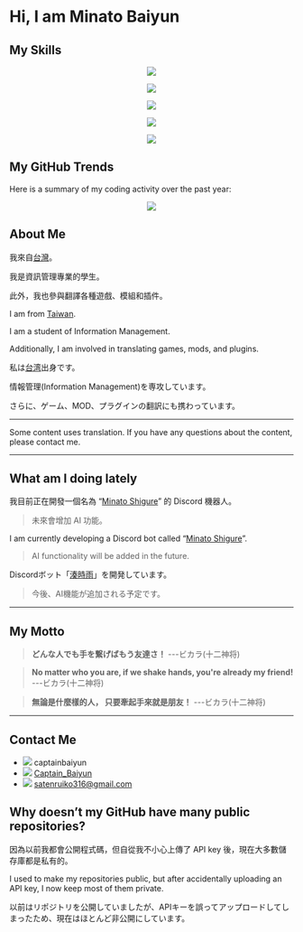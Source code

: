 # Hi, I am Minato Baiyun

## My Skills

<p align="center"><img src="https://skillicons.dev/icons?i=windows,vscode,postman,github,git,docker,wordpress,&theme=light" /></p>
<p align="center"><img src="https://skillicons.dev/icons?i=vue,php,nodejs,html,css,js,jquery,&theme=light" /></p>
<p align="center"><img src="https://skillicons.dev/icons?i=md,java,c,cpp,cs,py,mysql,&theme=light" /></p>
<p align="center"><img src="https://skillicons.dev/icons?i=sqlite,selenium,pytorch,anaconda,discord,twitter,cmake,&theme=light" /></p>
<p align="center"><img src="https://skillicons.dev/icons?i=dotnet,linux,nginx,npm,opencv,a,a,&theme=light" /></p>

## My GitHub Trends
Here is a summary of my coding activity over the past year:

<p align="center">
<img src="https://api.githubtrends.io/user/svg/alicezuber/langs?time_range=one_year&include_private=True&loc_metric=changed&compact=True&theme=dark" />
</p>

## About Me

我來自[台灣]([https://en.wikipedia.org/wiki/Geography_of_Taiwan](https://zh.wikipedia.org/wiki/%E5%8F%B0%E7%81%A3%E5%9C%B0%E7%90%86))。

我是資訊管理專業的學生。

此外，我也參與翻譯各種遊戲、模組和插件。

I am from [Taiwan](https://en.wikipedia.org/wiki/Geography_of_Taiwan).

I am a student of Information Management.

Additionally, I am involved in translating games, mods, and plugins.

私は[台湾]([https://en.wikipedia.org/wiki/Geography_of_Taiwan](https://ja.wikipedia.org/wiki/%E5%8F%B0%E6%B9%BE%E3%81%AE%E5%9C%B0%E7%90%86))出身です。

情報管理(Information Management)を専攻しています。

さらに、ゲーム、MOD、プラグインの翻訳にも携わっています。

---

Some content uses translation. If you have any questions about the content, please contact me.

---

## What am I doing lately

我目前正在開發一個名為 “[Minato Shigure](<https://www.patreon.com/posts/huan-ying-yao-yu-108584945>)” 的 Discord 機器人。
> 未來會增加 AI 功能。

I am currently developing a Discord bot called “[Minato Shigure](<https://www.patreon.com/posts/huan-ying-yao-yu-108584945>)”.
> AI functionality will be added in the future.

Discordボット「[湊時雨](<https://www.patreon.com/posts/huan-ying-yao-yu-108584945>)」を開発しています。
> 今後、AI機能が追加される予定です。

---

## My Motto

> **どんな人でも手を繋げばもう友達さ！** ---ビカラ(十二神将)

> **No matter who you are, if we shake hands, you're already my friend!** ---ビカラ(十二神将)

> **無論是什麼樣的人， 只要牽起手來就是朋友！** ---ビカラ(十二神将)

---

## Contact Me

- <img src="https://img.shields.io/badge/Discord-5865F2?style=for-the-badge&logo=discord&logoColor=white"> captainbaiyun
- <img src="https://img.shields.io/badge/Twitter-1DA1F2?style=for-the-badge&logo=twitter&logoColor=white"> [Captain_Baiyun](https://twitter.com/Captain_Baiyun)
- <img src="https://img.shields.io/badge/Gmail-D14836?style=for-the-badge&logo=gmail&logoColor=white"> satenruiko316@gmail.com

## Why doesn’t my GitHub have many public repositories?

因為以前我都會公開程式碼，但自從我不小心上傳了 API key 後，現在大多數儲存庫都是私有的。

I used to make my repositories public, but after accidentally uploading an API key, I now keep most of them private.

以前はリポジトリを公開していましたが、APIキーを誤ってアップロードしてしまったため、現在はほとんど非公開にしています。
